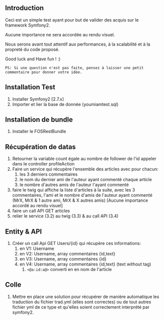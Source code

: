 ## Introduction
Ceci est un simple test ayant pour but de valider des acquis sur le framework Symfony2.

Aucune importance ne sera accordée au rendu visuel.

Nous serons avant tout attentif aux performances, à la scalabilité et à la propreté du code proposé.


Good luck and Have fun ! :)

`PS: Si une question n'est pas faite, pensez à laisser une petit commentaire pour donner votre idée. `

## Installation Test
1. Installer Symfony2 [2.7.x]
2. Importer et lier la base de donnée (youmiamtest.sql)
## Installation de bundle
1. Installer le FOSRestBundle
## Récupération de datas
1. Retourner la variable count égale au nombre de follower de l'id appeler dans le controller profileAction
2. Faire un service qui récupère l'ensemble des articles avec pour chacun: 
   1. les 3 derniers commentaires
   2. le nom du dernier ami de l'auteur ayant commenté chaque article
   3. le nombre d'autres amis de l'auteur l'ayant commenté
3. faire le twig qui affiche la liste d'articles à la suite, avec les 3 commentaires, l'ami et le nombre d'amis de l'auteur ayant commenté (MrX, MrX & 1 autre ami, MrX & X autres amis) [Aucune importance accordé au rendu visuel]
4. faire un call API GET articles
5. relier le service (3.2) au twig (3.3) & au call API (3.4)
## Entity & API
1. Créer un call Api GET Users/{id} qui récupère ces informations:
   1. en V1: Username
   2. en V2: Username, array commentaires {id,text}
   3. en V3: Username, array commentaires {id}
   4. en V4: Username, array commentaires {id,text} (text without tag)
      1. `<@a:id:a@>` converti en en nom de l'article
## Colle
1. Mettre en place une solution pour récupérer de manière automatique les traduction du fichier trad.yml (elles sont correctes) ou de tout autres fichier yml de ce type et qu'elles soient correctement interprété par symfony2.
